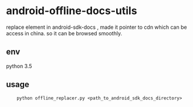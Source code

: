 # android-offline-docs-utils
replace element in android-sdk-docs , made it pointer to cdn which can be access in china.
so it can be browsed smoothly.

## env
python 3.5

## usage
```
    python offline_replacer.py <path_to_android_sdk_docs_directory>
```

